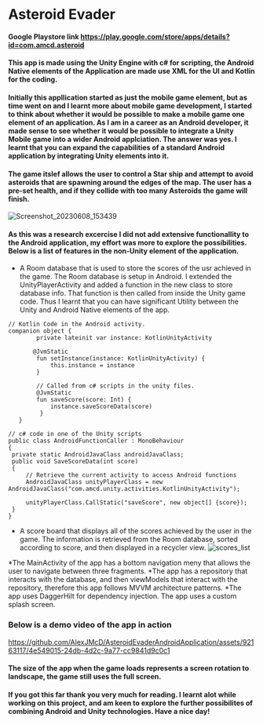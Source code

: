 # Asteroid Evader

#### Google Playstore link https://play.google.com/store/apps/details?id=com.amcd.asteroid

#### This app is made using the Unity Engine with c# for scripting, the Android Native elements of the Application are made use XML for the UI and Kotlin for the coding.

#### Initially this appllication started as just the mobile game element, but as time went on and I learnt more about mobile game development, I started to think about whether it would be possible to make a mobile game one element of an application. As I am in a career as an Android developer, it made sense to see whether it would be possible to integrate a Unity Mobile game into a wider Android applciation. The answer was yes. I learnt that you can expand the capabilities of a standard Android application by integrating Unity elements into it.

#### The game itslef allows the user to control a Star ship and attempt to avoid asteroids that are spawning around the edges of the map. The user has a pre-set health, and if they collide with too many Asteroids the game will finish.

![Screenshot_20230608_153439](https://github.com/AlexJMcD/AsteroidEvaderAndroidApplication/assets/92163117/be6b41be-bde6-4f74-b1a2-5d5c13e56fa0)




#### As this was a research excercise I did not add extensive functionallity to the Android application, my effort was more to explore the possibilities. Below is a list of features in the non-Unity element of the application.
* A Room database that is used to store the scores of the usr achieved in the game. The Room database is setup in Android. I extended the UnityPlayerActivity and added a function in the new class to store database info. That function is then called from inside the Unity game code. Thus I learnt that you can have significant Utility between the Unity and Android Native elements of the app.
```
// Kotlin Code in the Android activity.
companion object {
        private lateinit var instance: KotlinUnityActivity

       @JvmStatic
        fun setInstance(instance: KotlinUnityActivity) {
            this.instance = instance
        }

        // Called from c# scripts in the unity files.
        @JvmStatic
        fun saveScore(score: Int) {
            instance.saveScoreData(score)
         }
   }
   ```
   ```
   // c# code in one of the Unity scripts
   public class AndroidFunctionCaller : MonoBehaviour
{
    private static AndroidJavaClass androidJavaClass;
    public void SaveScoreData(int score)
    {
        // Retrieve the current activity to access Android functions
        AndroidJavaClass unityPlayerClass = new AndroidJavaClass("com.amcd.unity.activities.KotlinUnityActivity");

        unityPlayerClass.CallStatic("saveScore", new object[] {score});
    }
}
```
* A score board that displays all of the scores achieved by the user in the game. The information is retrieved from the Room database, sorted according to score, and then displayed in a recycler view.
![scores_list](https://github.com/AlexJMcD/AsteroidEvaderAndroidApplication/assets/92163117/ab0b9430-1e4d-49f0-a8b8-7dc8de2d9af1)

*The MainActivity of the app has a bottom navigation meny that allows the user to navigate between three fragments.
*The app has a repository that interacts with the database, and then viewModels that interact with the repository, therefore this app follows MVVM architecture patterns.
*The app uses DaggerHilt for dependency injection.
The app uses a custom splash screen.

### Below is a demo video of the app in action
https://github.com/AlexJMcD/AsteroidEvaderAndroidApplication/assets/92163117/4e549015-24db-4d2c-9a77-cc9841d9c0c1


#### The size of the app when the game loads represents a screen rotation to landscape, the game still uses the full screen.

#### If you got this far thank you very much for reading. I learnt alot while working on this project, and am keen to explore the further possibilites of combining Android and Unity technologies. Have a nice day!

